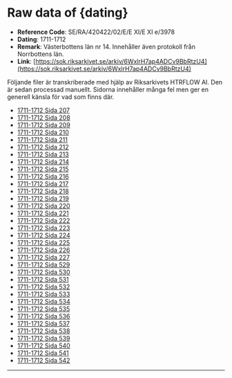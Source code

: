 
# Raw data of {dating}

- **Reference Code**: SE/RA/420422/02/E/E XI/E XI e/3978
- **Dating**: 1711-1712
- **Remark**: Västerbottens län nr 14. Innehåller även protokoll från Norrbottens län.
- **Link**: [https://sok.riksarkivet.se/arkiv/6WxlrH7ap4ADCv9BbRtzU4](https://sok.riksarkivet.se/arkiv/6WxlrH7ap4ADCv9BbRtzU4)

Följande filer är transkriberade med hjälp av Riksarkivets HTRFLOW AI. Den är sedan processad manuellt. Sidorna innehåller många fel men ger en generell känsla för vad som finns där.

- [1711-1712 Sida 207](1711-1712-Sida-207.md)
- [1711-1712 Sida 208](1711-1712-Sida-208.md)
- [1711-1712 Sida 209](1711-1712-Sida-209.md)
- [1711-1712 Sida 210](1711-1712-Sida-210.md)
- [1711-1712 Sida 211](1711-1712-Sida-211.md)
- [1711-1712 Sida 212](1711-1712-Sida-212.md)
- [1711-1712 Sida 213](1711-1712-Sida-213.md)
- [1711-1712 Sida 214](1711-1712-Sida-214.md)
- [1711-1712 Sida 215](1711-1712-Sida-215.md)
- [1711-1712 Sida 216](1711-1712-Sida-216.md)
- [1711-1712 Sida 217](1711-1712-Sida-217.md)
- [1711-1712 Sida 218](1711-1712-Sida-218.md)
- [1711-1712 Sida 219](1711-1712-Sida-219.md)
- [1711-1712 Sida 220](1711-1712-Sida-220.md)
- [1711-1712 Sida 221](1711-1712-Sida-221.md)
- [1711-1712 Sida 222](1711-1712-Sida-222.md)
- [1711-1712 Sida 223](1711-1712-Sida-223.md)
- [1711-1712 Sida 224](1711-1712-Sida-224.md)
- [1711-1712 Sida 225](1711-1712-Sida-225.md)
- [1711-1712 Sida 226](1711-1712-Sida-226.md)
- [1711-1712 Sida 227](1711-1712-Sida-227.md)
- [1711-1712 Sida 529](1711-1712-Sida-529.md)
- [1711-1712 Sida 530](1711-1712-Sida-530.md)
- [1711-1712 Sida 531](1711-1712-Sida-531.md)
- [1711-1712 Sida 532](1711-1712-Sida-532.md)
- [1711-1712 Sida 533](1711-1712-Sida-533.md)
- [1711-1712 Sida 534](1711-1712-Sida-534.md)
- [1711-1712 Sida 535](1711-1712-Sida-535.md)
- [1711-1712 Sida 536](1711-1712-Sida-536.md)
- [1711-1712 Sida 537](1711-1712-Sida-537.md)
- [1711-1712 Sida 538](1711-1712-Sida-538.md)
- [1711-1712 Sida 539](1711-1712-Sida-539.md)
- [1711-1712 Sida 540](1711-1712-Sida-540.md)
- [1711-1712 Sida 541](1711-1712-Sida-541.md)
- [1711-1712 Sida 542](1711-1712-Sida-542.md)
---
